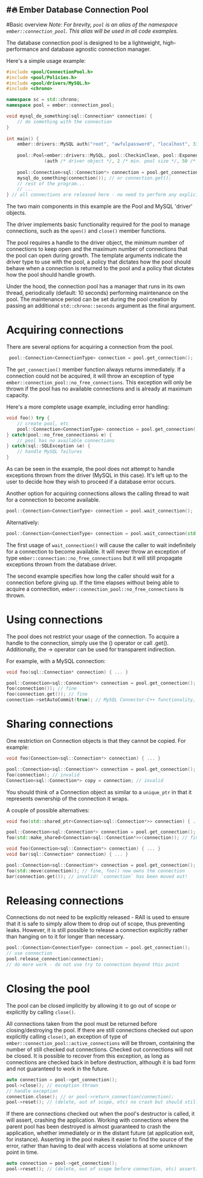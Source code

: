 #🔥 **Ember Database Connection Pool**
---

#Basic overview
*Note: For brevity, `pool` is an alias of the namespace `ember::connection_pool`. This alias will be used in all code examples.*

The database connection pool is designed to be a lightweight, high-performance and database agnostic connection manager.

Here's a simple usage example:

```cpp
#include <pool/ConnectionPool.h>
#include <pool/Policies.h>
#include <pool/drivers/MySQL.h>
#include <chrono>

namespace sc = std::chrono;
namespace pool = ember::connection_pool;

void mysql_do_something(sql::Connection* connection) {
    // do something with the connection
}
    
int main() {
    ember::drivers::MySQL auth("root", "awfulpassword", "localhost", 3306, "login_db");
    
    pool::Pool<ember::drivers::MySQL, pool::CheckinClean, pool::ExponentialGrowth> pool
              (auth /* driver object */, 2 /* min. pool size */, 50 /* max. pool size */, seconds(300) /* connection keep-alive time */);
              
    pool::Connection<sql::Connection*> connection = pool.get_connection(); // use 'auto connection' for easier driver swapping
    mysql_do_something(connection()); // or connection.get();
    // rest of the program...
    // ...
} // all connections are released here - no need to perform any explicit closing on the pool

```

The two main components in this example are the Pool and MySQL 'driver' objects.

The driver implements basic functionality required for the pool to manage connections, such as the `open()` and `close()` member functions. 

The pool requires a handle to the driver object, the minimum number of connections to keep open and the maximum number of connections that the pool can open during growth. The template arguments indicate the driver type to use with the pool, a policy that dictates how the pool should behave when a connection is returned to the pool and a policy that dictates how the pool should handle growth.

Under the hood, the connection pool has a manager that runs in its own thread, periodically (default: 10 seconds) performing maintenance on the pool. The maintenance period can be set during the pool creation by passing an additional `std::chrono::seconds` argument as the final argument.

# Acquiring connections
There are several options for acquiring a connection from the pool.
```cpp
 pool::Connection<ConnectionType> connection = pool.get_connection();
```
The `get_connection()` member function always returns immediately. If a connection could not be acquired, it will throw an exception of type `ember::connection_pool::no_free_connections`. This exception will only be thrown if the pool has no available connections and is already at maximum capacity.

Here's a more complete usage example, including error handling:
```cpp
void foo() try {
    // create pool, etc
    pool::Connection<ConnectionType> connection = pool.get_connection();
} catch(pool::no_free_connections& e) {
    // pool has no available connections
} catch(sql::SQLException &e) {
    // handle MySQL failures
}
```

As can be seen in the example, the pool does not attempt to handle exceptions thrown from the driver (MySQL in this case). It's left up to the user to decide how they wish to proceed if a database error occurs.

Another option for acquiring connections allows the calling thread to wait for a connection to become available.
```cpp
pool::Connection<ConnectionType> connection = pool.wait_connection();
```

Alternatively:
```cpp
pool::Connection<ConnectionType> connection = pool.wait_connection(std::chrono::milliseconds(1000));
```

The first usage of `wait_connection()` will cause the caller to wait indefinitely for a connection to become available. It will never throw an exception of type `ember::connection::no_free_connections` but it will still propagate exceptions thrown from the database driver. 

The second example specifies how long the caller should wait for a connection before giving up. If the time elapses without being able to acquire a connection, `ember::connection_pool::no_free_connections` is thrown.

# Using connections
The pool does not restrict your usage of the connection. To acquire a handle to the connection, simply use the () operator or call .get(). Additionally, the -> operator can be used for transparent indirection.

For example, with a MySQL connection:
```cpp
void foo(sql::Connection* connection) { ... }

pool::Connection<sql::Connection*> connection = pool.get_connection();
foo(connection()); // fine
foo(connection.get()); // fine
connection->setAutoCommit(true); // MySQL Connector-C++ functionality, fine
```

# Sharing connections
One restriction on Connection objects is that they cannot be copied. For example:
```cpp
void foo(Connection<sql::Connection*> connection) { ... }

pool::Connection<sql::Connection*> connection = pool.get_connection();
foo(connection); // invalid
Connection<sql::Connection*> copy = connection; // invalid
```

You should think of a Connection object as similar to a `unique_ptr` in that it represents ownership of the connection it wraps.

A couple of possible alternatives:
```cpp
void foo(std::shared_ptr<Connection<sql::Connection*>> connection) { ... }

pool::Connection<sql::Connection*> connection = pool.get_connection();
foo(std::make_shared<Connection<sql::Connection*>>(connection)); // fine but not recommended
```

```cpp
void foo(Connection<sql::Connection*> connection) { ... }
void bar(sql::Connection* connection) { ... }

pool::Connection<sql::Connection*> connection = pool.get_connection();
foo(std::move(connection)); // fine, foo() now owns the connection
bar(connection.get()); // invalid! `connection` has been moved out!
```

# Releasing connections
Connections do not need to be explicitly released - RAII is used to ensure that it is safe to simply allow them to drop out of scope, thus preventing leaks. However, it is still possible to release a connection explicitly rather than hanging on to it for longer than necessary.

```cpp
pool::Connection<ConnectionType> connection = pool.get_connection();
// use connection
pool.release_connection(connection);
// do more work - do not use try to connection beyond this point
```

# Closing the pool
The pool can be closed implicitly by allowing it to go out of scope or explicitly by calling `close()`.

All connections taken from the pool must be returned before closing/destroying the pool. If there are still connections checked out upon explicitly calling `close()`, an exception of type of `ember::connection_pool::active_connections` will be thrown, containing the number of still checked out connections. Checked out connections will not be closed. It is possible to recover from this exception, as long as connections are checked back in before destruction, although it is bad form and not guaranteed to work in the future.

```cpp
auto connection = pool->get_connection();
pool->close(); // exception thrown
// handle exception
connection.close(); // or pool->return_connection(connection);
pool->reset(); // (delete, out of scope, etc) no crash but should still be fixed
```

If there are connections checked out when the pool's destructor is called, it will assert, crashing the application. Working with connections where the parent pool has been destroyed is almost guaranteed to crash the application, whether immediately or in the distant future (at application exit, for instance). Asserting in the pool makes it easier to find the source of the error, rather than having to deal with access violations at some unknown point in time.

```cpp
auto connection = pool->get_connection();
pool->reset(); // (delete, out of scope before connection, etc) assertion!
```